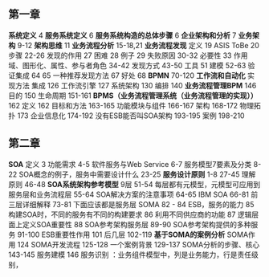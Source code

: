 ## 第一章
**系统定义** 4
**服务系统定义** 6
**服务系统构造的总体步骤** 6
**企业架构和分析** 7
**业务架构** 9-12
**架构思维** 11
**业务流程分析** 15-18,21
**业务流程发现**
	 定义 19
	 ASIS ToBe 20
	 步骤 22-26
	 发现的作用 27
	 困难 28
	 例子 29
	 失败原因 30-32
	 必要性 33
	 作用域、图形化、属性、参与者角色 34-42
	 发现方式 43-50
	 工具 51
	 建模 52-63
	 验证集成 64 65
	 一种推荐发现方法 67
	 好处 68
**BPMN** 70-120
**工作流和自动化**
	实现方法 集成 126
	工作流引擎 127
		系统架构 130
		编排 140
**业务流程管理BPM** 146
	目的 150
	生命周期 151-161
**BPMS（业务流程管理系统（业务流程管理的实现））** 162
	定义 162
	目标和方法 163-165
	功能模块与组件 166-167
	架构 168-172
	物理拓扑 173
	企业信息化 174-192
	没有ESB能否叫SOA架构 193-195
	案例 198-210
## 第二章
**SOA**
	定义 3
	功能需求 4-5
	软件服务与Web Service 6-7
	服务模型7要素及分类 8-22
	SOA概念的例子，服务中需要设计什么 23-25
**服务设计原则** 
	1-8 27-45
	理解原则 46-48
**SOA系统架构参考模型**
	9层 51-54
	每层都有元模型，元模型可应用到服务层和业务流程层 55-64
	SOA解决方案的注意事项 64-65
	IBM SOA 66-81
	前三层详细解释 73-81
	下面应该都是服务层
	SOMA 82 - 84
	ESB，服务的能力 85
	构建SOA时，不同的服务有不同的构建要求 86
	利用不同供应商的功能 87
	逻辑层面上定义SOA重要性 88
	SOA参考架构服务层 89-90
	SOA参考架构提供的多种服务 91-100
	ESB重要性作用 101
	后几层 102-119
**基于SOMA的案例分析**
	SOMA作用 124
	SOMA开发流程 125-128
	一个案例背景 129-137
	SOMA分析的步骤、核心 143-145
	服务建模 146
	服务识别 ：业务组件模型中，列是业务能力，行是责任级别，
	
	
	
	
	
	
	
	
	
